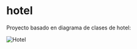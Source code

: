 # hotel

Proyecto basado en diagrama de clases de hotel:

![Hotel](https://d2slcw3kip6qmk.cloudfront.net/marketing/pages/chart/class-diagram-for-hotel-management-system-UML/UML_class_diagram_hotel-949x683.PNG)